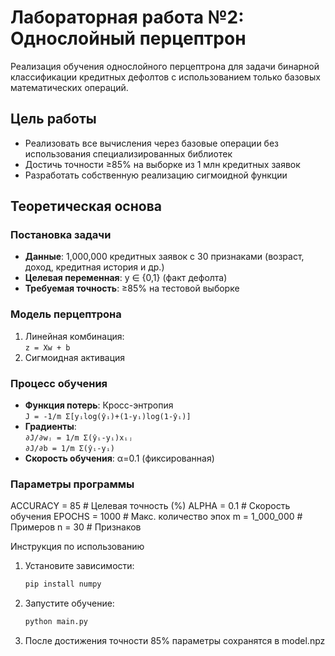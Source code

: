# Лабораторная работа №2: Однослойный перцептрон

Реализация обучения однослойного перцептрона для задачи бинарной классификации кредитных дефолтов с использованием только базовых математических операций.

## Цель работы

- Реализовать все вычисления через базовые операции без использования специализированных библиотек
- Достичь точности ≥85% на выборке из 1 млн кредитных заявок
- Разработать собственную реализацию сигмоидной функции

## Теоретическая основа

### Постановка задачи
- **Данные**: 1,000,000 кредитных заявок с 30 признаками (возраст, доход, кредитная история и др.)
- **Целевая переменная**: y ∈ {0,1} (факт дефолта)
- **Требуемая точность**: ≥85% на тестовой выборке

### Модель перцептрона
1. Линейная комбинация:  
   `z = Xw + b`
2. Сигмоидная активация

### Процесс обучения
- **Функция потерь**: Кросс-энтропия  
  `J = -1/m Σ[yᵢlog(ŷᵢ)+(1-yᵢ)log(1-ŷᵢ)]`
- **Градиенты**:  
  `∂J/∂wⱼ = 1/m Σ(ŷᵢ-yᵢ)xᵢⱼ`  
  `∂J/∂b = 1/m Σ(ŷᵢ-yᵢ)`
- **Скорость обучения**: α=0.1 (фиксированная)

### Параметры программы
   ACCURACY = 85        # Целевая точность (%)
   ALPHA = 0.1          # Скорость обучения
   EPOCHS = 1000        # Макс. количество эпох
   m = 1_000_000       # Примеров
   n = 30              # Признаков

Инструкция по использованию

1. Установите зависимости:
   ```bash
   pip install numpy

2. Запустите обучение:
   ```bash
   python main.py

3. После достижения точности 85% параметры сохранятся в model.npz

